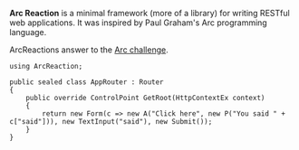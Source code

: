 **Arc Reaction** is a minimal framework (more of a library) for writing RESTful web applications. It was inspired by Paul Graham's Arc programming language.

ArcReactions answer to the [Arc challenge](http://paulgraham.com/arcchallenge.html).

    using ArcReaction;
	
	public sealed class AppRouter : Router
	{
		public override ControlPoint GetRoot(HttpContextEx context)
		{
			return new Form(c => new A("Click here", new P("You said " + c["said"])), new TextInput("said"), new Submit());
		}
	}
